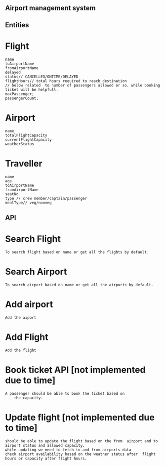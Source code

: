 ## Airport management system

## Entities

# Flight
    name
    toAirportName
    fromAirportName
    delayed
    status// CANCELLED/ONTIME/DELAYED
    flightHours// total hours required to reach destination
    // below related  to number of passengers allowed or so. while booking ticket will be helpfull.
    maxPassenger;
    passengerCount;

# Airport
    name
    totalFlightCapacity
    currentFlightCapacity
    weatherStatus

# Traveller
    name
    age
    toAirportName
    fromAirportName
    seatNo
    type // crew member/captain/passenger
    mealType// veg/nonveg


## API

# Search Flight
    To search flight based on name or get all the flights by default.
# Search Airport
    To search airport based on name or get all the airports by default.

# Add airport
    Add the aiport

# Add Flight
    Add the flight

# Book ticket API [not implemented due to time]
    A passenger should be able to book the ticket based on 
      - the capacity.


# Update flight [not implemented due to time]
    should be able to update the flight based on the from  airport and to airport status and allowed capacity.
    while updating we need to fetch to and from airports data
    check airport availability based on the weather status after  flight hours or capacity after flight hours.
  
